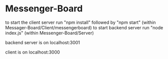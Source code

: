 # Messenger-Board
to start the client server  run "npm install" followed by "npm start" (within Messager-Board/Client/messengerboard)
to start backend server run "node index.js" (within Messenger-Board/Server)



backend server is on localhost:3001

client is on localhost:3000
